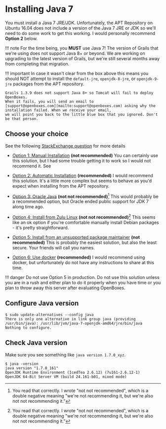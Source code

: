 # Installing Java 7
You must install a Java 7 JRE/JDK. Unfortunately, the APT Repository on Ubuntu 16.04 does not include a version 
of the Java 7 JRE or JDK so we'll need to do some work to get this working. I would personally recommend 
**Option 2** below.


!!! note
    For the time being, you **MUST** use Java 7! The version of Grails that we're using does not support Java 8+ or 
    beyond. We are working on upgrading to the latest version of Grails, but we're still several months away from 
    completing that migration. 

!!! important
    In case it wasn't clear from the box above this means you should NOT attempt to install the `default-jre`, 
    `openjdk-8-jre`, or `openjdk-9-jre` packages from the APT repository. 
    
    Grails 1.3.9 does not support Java 8+ so Tomcat will fail to deploy OpenBoxes. 
    When it fails, you will send an email to 
    [support@openboxes.com](mailto:support@openboxes.com) asking why the installation failed. When we receive your email, 
    we will point you back to the little blue box that you ignored. Don't be that person.

## Choose your choice
See the following [StackExchange question](https://askubuntu.com/questions/761127/how-do-i-install-openjdk-7-on-ubuntu-16-04-or-higher) for more details 

* [Option 1: Manual Installation](https://askubuntu.com/a/803616) **(not recommended)** You can certainly use this solution, but I had some trouble getting it to work so I would not recommend it. See 

* [Option 2: Automatic Installation](https://askubuntu.com/a/803616) **(recommended)** 
    I would recommend this solution. It's a little more complex but seems to behave as you'd expect when installing 
from the APT repository.

* [Option 3: Oracle Java](https://askubuntu.com/a/761527) **(not not recommended)**[^1]
This would probably be a recommended option, but Oracle ended public support for JDK 7 along time ago.

* [Option 4: Install from Zulu Linux](https://askubuntu.com/a/840945) **(not not recommended)**[^1]
This seems like an ok option if you're comfortable manually install Debian packages - it's pretty straightforward.

* [Option 5: Install from an unsupported package maintainer](https://askubuntu.com/a/761527) **(not recommended)**
This is probably the easiest solution, but also the least secure. Your friends will call you names.

* [Option 6: Use docker](https://askubuntu.com/a/1059859) **(recommended)** I would recommend using docker, but unfortunately do not have any instructions to share at this time.

!!! danger
    Do not use Option 5 in production. Do not use this solution unless you are in a rush and either plan to do it 
    properly when you have time or you plan to throw away this server after evaluating OpenBoxes. 

[^1]: You read that correctly. I wrote "not not recommended", which is a double negative meaning 
"we're not recommending it, but we're also not not recommending it."

## Configure Java version 
```
$ sudo update-alternatives --config java
There is only one alternative in link group java (providing /usr/bin/java): /usr/lib/jvm/java-7-openjdk-amd64/jre/bin/java
Nothing to configure.
```

## Check Java version
Make sure you see something like `java version 1.7.0_xyz`.
```
$ java -version
java version "1.7.0_161"
OpenJDK Runtime Environment (IcedTea 2.6.12) (7u161-2.6.12-1)
OpenJDK 64-Bit Server VM (build 24.161-b01, mixed mode)
```

